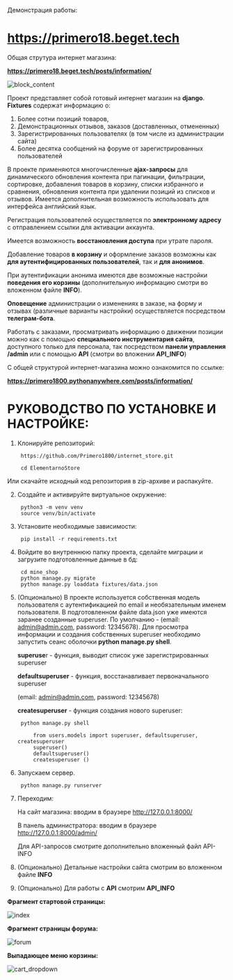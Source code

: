 Демонстрация работы:

# https://primero18.beget.tech

Общая струтура интернет магазина:

<b>https://primero18.beget.tech/posts/information/</b>

![block_content](https://github.com/user-attachments/assets/40600fb3-7433-48c1-b494-12f7c858900d)

Проект представляет собой готовый интернет магазин на <b>django</b>. <b>Fixtures</b> содержат информацию о:

1. Более сотни позиций товаров, 
2. Демонстрационных отзывов, заказов (доставленных, отмененных)
3. Зарегистрированных пользователях (в том числе из администрации сайта)
4. Более десятка сообщений на форуме от зарегистрированных пользователей

  В проекте применяются многочисленные <b>ajax-запросы</b> для динамического обновления контента при пагинации, фильтрации, сортировке, добавления товаров в корзину, списки избранного и сравнения, обновления контента при удалении позиций из списков и отзывов. 
Имеется дополнительная возможность использовать для интерфейса английский язык. 

  Регистрация пользователей осуществляется по <b>электронному адресу</b> с отправлением ссылки для активации аккаунта. 

  Имеется возможность <b>восстановления доступа</b> при утрате пароля.

  Добавление товаров <b>в корзину</b> и оформление заказов возможны как <b>для аутентифицированных пользователей</b>, так и <b>для анонимов</b>.

  При аутентификации анонима имеются две возможные настройки <b>поведения его корзины</b> (дополнительную информацию смотри во вложенном файле <b>INFO</b>).

  <b>Оповещение</b> администрации о изменениях в заказе, на форму и отзывах (различные варианты настройки) осуществляется посредством <b>телеграм-бота</b>.

  Работать с заказами, просматривать информацию о движении позиции можно как с помощью <b>специального инструментария сайта</b>, доступного только
для персонала, так посредством <b>панели управления /admin</b> или с помощью <b>API</b> (смотри во вложении <b>API_INFO</b>)

  С общей структурой интернет-магазина можно ознакомится по ссылке: 
	
 <b>https://primero1800.pythonanywhere.com/posts/information/</b>
	


# РУКОВОДСТВО ПО УСТАНОВКЕ И НАСТРОЙКЕ:

1. Клонируйте репозиторий:

	    https://github.com/Primero1800/internet_store.git
	
	    cd ElementarnoStore
    

Или скачайте исходный код репозитория в zip-архиве и распакуйте.


2. Создайте и активируйте виртуальное окружение:

	    python3 -m venv venv
	    source venv/bin/activate
    
3. Установите необходимые зависимости:

    	pip install -r requirements.txt
    
4. Войдите во внутреннюю папку проекта, сделайте миграции и загрузите подготовленные данные в бд:

	    cd mine_shop
	    python manage.py migrate
	    python manage.py loaddata fixtures/data.json

5. (Опционально) В проекте используется собственная модель пользователя с аутентификацией по email и необязательным именем пользователя.
В подготовленном файле data.json уже имеются заранее созданные superuser. По умолчанию - (email: admin@admin.com, password: 12345678).
Для просмотра информации и создания собственных superuser необходимо запустить сеанс оболочки <b>python manage.py shell</b>.
   
    <b>superuse</b>r - функция, выводит список уже зарегистрированных superuser
   
    <b>defaultsuperuser</b> - функция, восстанавливает первоначального superuser

   (email: admin@admin.com, password: 12345678)
   
    <b>createsuperuser</b> - функция создания нового superuser:

	    python manage.py shell
	   
			from users.models import superuser, defaultsuperuser, createsuperuser
			superuser()
			defaultsuperuser()
   			createsuperuser ()

7. Запускаем сервер.

    	python manage.py runserver
    
8. Переходим:
    
    На сайт магазина: вводим в браузере http://127.0.0.1:8000/
   
    В панель администратора: вводим в браузере http://127.0.0.1:8000/admin/
   
    Для API-запросов смотрите дополнительно вложенный файл API-INFO
        
9. (Опционально) Детальные настройки сайта смотрим во вложенном файле <b>INFO</b>

10. (Опционально) Для работы с <b>API</b> смотрим <b>API_INFO</b>


<b>Фрагмент стартовой страницы:</b>

![index](https://github.com/user-attachments/assets/b437fee8-9140-407a-a780-aefcf9bc2a7b)

<b>Фрагмент страницы форума:</b>

![forum](https://github.com/user-attachments/assets/cd6409d2-43c8-42d6-a2de-be0bb3dc2ebe)

<b>Выпадающее меню корзины:</b>

![cart_dropdown](https://github.com/user-attachments/assets/f7e7fcdd-5b12-443e-bfb3-7c81693184f4)

